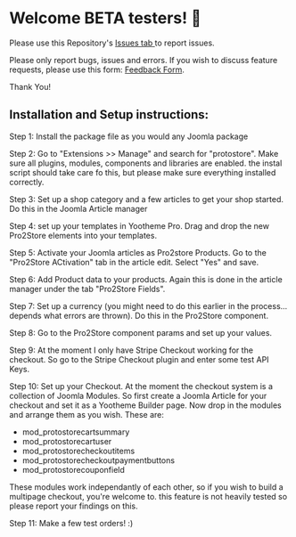 # Welcome BETA testers! 👋

Please use this Repository's <a href="https://github.com/pro2store/Pro2Store/issues"> Issues tab </a> to report issues.

Please only report bugs, issues and errors. If you wish to discuss feature requests, please use this form: <a target="_blank" href="https://pro2.store/pro2store-specification">Feedback Form</a>.
  
Thank You!


## Installation and Setup instructions:

Step 1: Install the package file as you would any Joomla package

Step 2: Go to "Extensions >> Manage" and search for "protostore". Make sure all plugins, modules, components and libraries are enabled. the instal script should take care fo this, but please make sure everything installed correctly.

Step 3: Set up a shop category and a few articles to get your shop started. Do this in the Joomla Article manager

Step 4: set up your templates in Yootheme Pro. Drag and drop the new Pro2Store elements into your templates.

Step 5: Activate your Joomla articles as Pro2store Products. Go to the "Pro2Store ACtivation" tab in the article edit. Select "Yes" and save.

Step 6: Add Product data to your products. Again this is done in the article manager under the tab "Pro2Store Fields".

Step 7: Set up a currency (you might need to do this earlier in the process... depends what errors are thrown). Do this in the Pro2Store component.

Step 8: Go to the Pro2Store component params and set up your values.

Step 9: At the moment I only have Stripe Checkout working for the checkout. So go to the Stripe Checkout plugin and enter some test API Keys.

Step 10: Set up your Checkout. At the moment the checkout system is a collection of Joomla Modules. So first create a Joomla Article for your checkout and set it as a Yootheme Builder page. Now drop in the modules and arrange them as you wish. These are: 

* mod_protostorecartsummary 
* mod_protostorecartuser
* mod_protostorecheckoutitems
* mod_protostorecheckoutpaymentbuttons
* mod_protostorecouponfield

These modules work independantly of each other, so if you wish to build a multipage checkout, you're welcome to. this feature is not heavily tested so please report your findings on this.

Step 11: Make a few test orders! :)
